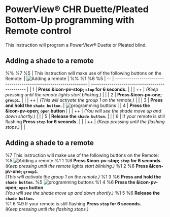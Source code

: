 # PowerView® CHR Duette/Pleated Bottom-Up programming with Remote control
This instruction will program a PowerView® Duette or Pleated blind.

## Adding a shade to a remote

%% %7 %5
| This instruction will make use of the following buttons on the Remote: | ![Adding a remote](/imgs/remote_add_to_group.svg) |
%% %1 %6 %5
| -- | ---------------------------------------------------------------- | ---------------------------------------------- |
| 1  | **Press &icon-pv-stop; ```stop``` for 6 seconds.**               |                                                |
| ++ | _(Keep pressing until the remote lights start blinking.)_        |                                                |
| 2  | **Press &icon-pv-one; ```group1```.**                            |                                                |
| ++ | _(This will activate the group 1 on the remote.)_                |                                                |
| 3  | **Press and hold the ```shade button```.**                       | ![programming buttons](/imgs/duette.png)       |
| 4  | **Press the &icon-pv-open; ```open``` button**                   |                                                |
| ++ | _(You will see the shade move up and down shortly.)_             |                                                |
| 5  | **Release the ```shade button```.**                              |                                                |
| 6  | If your remote is still flashing **Press `stop` for 6 seconds.** |                                                |
| ++ | _(Keep pressing until the flashing stops.)_                      |                                                |


## Adding a shade to a remote
%7 This instruction will make use of the following buttons on the Remote: %5 ![Adding a remote](/imgs/remote_add_to_group.svg)
%1 1 %6 **Press &icon-pv-stop; ```stop``` for 6 seconds.** <br/>_(Keep pressing until the remote lights start blinking.)_
%1 2 %6 **Press &icon-pv-one; ```group1```.** <br/>_(This will activate the group 1 on the remote.)_
%1 3 %6 **Press and hold the ```shade button```.** %5 ![programming buttons](/imgs/duette.png)
%1 4 %6 **Press the &icon-pv-open; ```open``` button** <br/>_(You will see the shade move up and down shortly.)_
%1 5 %6 **Release the ```shade button```.**  
%1 6 %9 If your remote is still flashing **Press `stop` for 6 seconds.** <br/>_(Keep pressing until the flashing stops.)_
